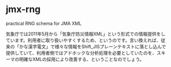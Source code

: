 # jmx-rng
practical RNG schema for JMA XML

気象庁では2011年5月から「気象庁防災情報XML」という形式での情報提供をしています。利用者に取り扱いやすくするため、というのです。言い換えれば、従来の「かな漢字電文」で様々な情報をShift_JISプレーンテキストに落とし込んで提供していて、利用者側ではアドホックな分析処理を必要としていたのを、スキーマの明確なXMLの採用により改善する、ということなのでしょう。
